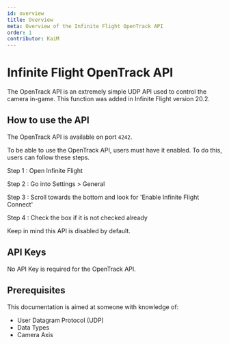 ```yaml
---
id: overview
title: Overview
meta: Overview of the Infinite Flight OpenTrack API
order: 1
contributor: KaiM
---
```


# Infinite Flight OpenTrack API

The OpenTrack API is an extremely simple UDP API used to control the camera in-game. This function was added in Infinite Flight version 20.2.

## How to use the API

The OpenTrack API is available on port `4242`.

To be able to use the OpenTrack API, users must have it enabled. To do this, users can follow these steps.

Step 1
: Open Infinite Flight

Step 2
: Go into Settings > General

Step 3
: Scroll towards the bottom and look for 'Enable Infinite Flight Connect'

Step 4
: Check the box if it is not checked already

Keep in mind this API is disabled by default.

## API Keys

No API Key is required for the OpenTrack API.

## Prerequisites

This documentation is aimed at someone with knowledge of:

- User Datagram Protocol (UDP)
- Data Types
- Camera Axis
